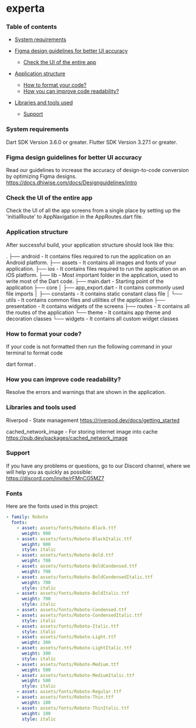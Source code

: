 
# experta

### Table of contents

- [System requirements](#system-requirements)

- [Figma design guidelines for better UI accuracy](#figma-design-guidelines-for-better-accuracy)
  - [Check the UI of the entire app](#app-navigations)

- [Application structure](#project-structure)
  - [How to format your code?](#how-you-can-do-code-formatting)
  - [How you can improve code readability?](#how-you-can-improve-the-readability-of-code)

- [Libraries and tools used](#libraries-and-tools-used)
  - [Support](#support)

### System requirements

Dart SDK Version 3.6.0 or greater.
Flutter SDK Version 3.27.1 or greater.

### Figma design guidelines for better UI accuracy

Read our guidelines to increase the accuracy of design-to-code conversion by optimizing Figma designs.
https://docs.dhiwise.com/docs/Designguidelines/intro

### Check the UI of the entire app

Check the UI of all the app screens from a single place by setting up the 'initialRoute' to AppNavigation in the AppRoutes.dart file.

### Application structure

After successful build, your application structure should look like this:

.
├── android                    - It contains files required to run the application on an Android platform.
├── assets                     - It contains all images and fonts of your application.
├── ios                        - It contains files required to run the application on an iOS platform.
├── lib                        - Most important folder in the application, used to write most of the Dart code.
  ├── main.dart              - Starting point of the application
  ├── core
  │   ├── app_export.dart    - It contains commonly used file imports
  │   ├── constants          - It contains static constant class file
  │   └── utils              - It contains common files and utilities of the application
  ├── presentation           - It contains widgets of the screens
  ├── routes                 - It contains all the routes of the application
  └── theme                  - It contains app theme and decoration classes
  └── widgets                - It contains all custom widget classes

### How to format your code?
  If your code is not formatted then run the following command in your terminal to format code

  dart format .

### How you can improve code readability?
  Resolve the errors and warnings that are shown in the application.

### Libraries and tools used
  Riverpod - State management
  https://riverpod.dev/docs/getting_started

  cached_network_image - For storing internet image into cache
  https://pub.dev/packages/cached_network_image

### Support
  If you have any problems or questions, go to our Discord channel, where we will help you as quickly as possible: https://discord.com/invite/rFMnCG5MZ7

### Fonts

Here are the fonts used in this project:

```yaml
- family: Roboto
  fonts:
    - asset: assets/fonts/Roboto-Black.ttf
      weight: 900
    - asset: assets/fonts/Roboto-BlackItalic.ttf
      weight: 900
      style: italic
    - asset: assets/fonts/Roboto-Bold.ttf
      weight: 700
    - asset: assets/fonts/Roboto-BoldCondensed.ttf
      weight: 700
    - asset: assets/fonts/Roboto-BoldCondensedItalic.ttf
      weight: 700
      style: italic
    - asset: assets/fonts/Roboto-BoldItalic.ttf
      weight: 700
      style: italic
    - asset: assets/fonts/Roboto-Condensed.ttf
    - asset: assets/fonts/Roboto-CondensedItalic.ttf
      style: italic
    - asset: assets/fonts/Roboto-Italic.ttf
      style: italic
    - asset: assets/fonts/Roboto-Light.ttf
      weight: 300
    - asset: assets/fonts/Roboto-LightItalic.ttf
      weight: 300
      style: italic
    - asset: assets/fonts/Roboto-Medium.ttf
      weight: 500
    - asset: assets/fonts/Roboto-MediumItalic.ttf
      weight: 500
      style: italic
    - asset: assets/fonts/Roboto-Regular.ttf
    - asset: assets/fonts/Roboto-Thin.ttf
      weight: 100
    - asset: assets/fonts/Roboto-ThinItalic.ttf
      weight: 100
      style: italic


